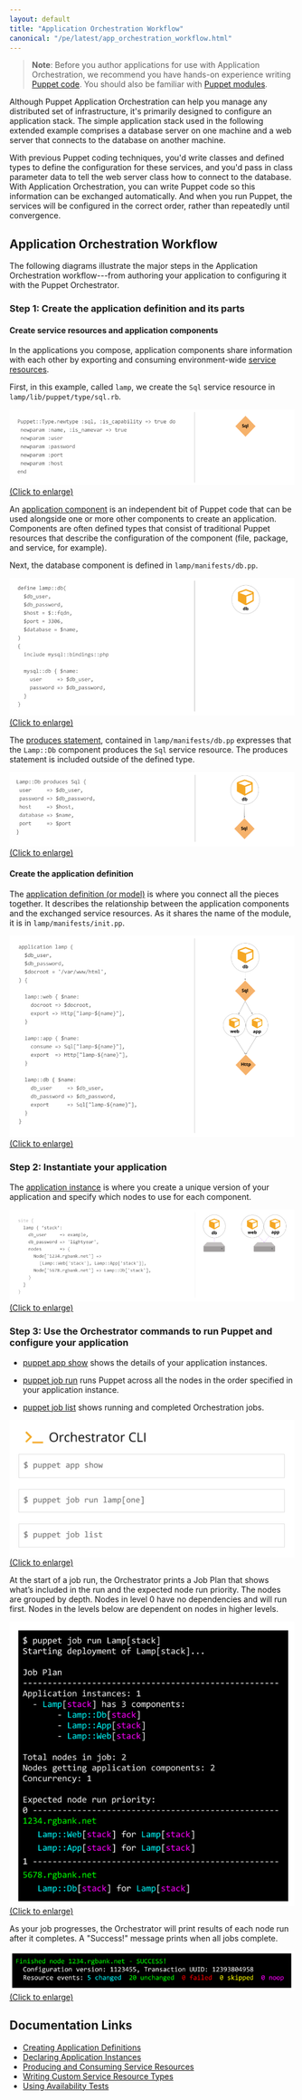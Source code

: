 ```yaml
---
layout: default
title: "Application Orchestration Workflow"
canonical: "/pe/latest/app_orchestration_workflow.html"
---
```


> **Note**: Before you author applications for use with Application Orchestration, we recommend you have hands-on experience writing [Puppet code](/puppet/4.3/reference/lang_summary.html). You should also be familiar with [Puppet modules](/puppet/4.3/reference/modules_fundamentals.html).

Although Puppet Application Orchestration can help you manage any distributed set of infrastructure, it's primarily designed to configure an application stack. The simple application stack used in the following extended example comprises a database server on one machine and a web server that connects to the database on another machine.

With previous Puppet coding techniques, you'd write classes and defined types to define the configuration for these services, and you'd pass in class parameter data to tell the web server class how to connect to the database. With Application Orchestration, you can write Puppet code so this information can be exchanged automatically. And when you run Puppet, the services will be configured in the correct order, rather than repeatedly until convergence.


## Application Orchestration Workflow

The following diagrams illustrate the major steps in the Application Orchestration workflow---from authoring your application to configuring it with the Puppet Orchestrator.

### Step 1: Create the application definition and its parts

#### Create service resources and application components

In the applications you compose, application components share information with each other by exporting and consuming environment-wide [service resources](./app_orchestration_produce_consume.html).

First, in this example, called `lamp`, we create the `Sql` service resource in `lamp/lib/puppet/type/sql.rb`.

<a href="./images/app_orch_create_service_resource.png"><img src="./images/app_orch_create_service_resource.png" alt="Step 1, continues with create the service resource" title="Click to enlarge"> (Click to enlarge)</a>

An [application component](./app_orchestration_app_definition.html#application-components) is an independent bit of Puppet code that can be used alongside one or more other components to create an application. Components are often defined types that consist of traditional Puppet resources that describe the configuration of the component (file, package, and service, for example).

Next, the database component is defined in `lamp/manifests/db.pp`.

<a href="./images/app_orch_define_components1.png"><img src="./images/app_orch_define_components1.png" alt="Step 1, create the database component" title="Click to enlarge"> (Click to enlarge)</a>

The [produces statement](./app_orchestration_produce_consume.html#the-produces-metaparameter), contained in `lamp/manifests/db.pp` expresses that the `Lamp::Db` component produces the `Sql` service resource. The produces statement is included outside of the defined type.

<a href="./images/app_orch_produces.png"><img src="./images/app_orch_produces.png" alt="Step 1, continues with create the produces statement" title="Click to enlarge"> (Click to enlarge)</a>

#### Create the application definition

The [application definition (or model)](./app_orchestration_app_definition.html) is where you connect all the pieces together. It describes the relationship between the application components and the exchanged service resources. As it shares the name of the module, it is in `lamp/manifests/init.pp`.

<a href="./images/app_orch_application_definition.png"><img src="./images/app_orch_application_definition.png" alt="Step 1, continues with create the application definition" title="Click to enlarge"> (Click to enlarge)</a>

### Step 2: Instantiate your application

The [application instance](./app_orchestration_declare_instance.html) is where you create a unique version of your application and specify which nodes to use for each component.

<a href="./images/app_orch_application_instance.png"><img src="./images/app_orch_application_instance.png" alt="Step 2, create the application instance" title="Click to enlarge"> (Click to enlarge)</a>

### Step 3: Use the Orchestrator commands to run Puppet and configure your application

- [puppet app show](/orchestrator_app.html#run-the-puppet-app-show-command) shows the details of your application instances.

- [puppet job run](/orchestrator_job_run.html#execute-the-puppet-job-run-command) runs Puppet across all the nodes in the order specified in your application instance.

- [puppet job list](/orchestrator_job_status_view.html#checking-and-viewing-puppet-jobs) shows running and completed Orchestration jobs.

<a href="./images/app_orch_orchestrator_cli.png"><img src="./images/app_orch_orchestrator_cli.png" alt="Step 3, use the Orchestrator to run Puppet and configure your application" align="left" title="Click to enlarge"> <BR CLEAR="left"> (Click to enlarge)</a>

At the start of a job run, the Orchestrator prints a Job Plan that shows what’s included in the run and the expected node run priority. The nodes are grouped by depth. Nodes in level 0 have no dependencies and will run first. Nodes in the levels below are dependent on nodes in higher levels. 

<a href="./images/app_orch_run1.png"><img src="./images/app_orch_run1.png" alt="Step 3, continues with the job plan output" align="left" title="Click to enlarge"> <BR CLEAR="left"> (Click to enlarge)</a>

As your job progresses, the Orchestrator will print results of each node run after it completes. A "Success!" message prints when all jobs complete.

<a href="./images/app_orch_run2.png"><img src="./images/app_orch_run2.png" alt="Step 3, continues with the results of each job" title="Click to enlarge"> (Click to enlarge)</a>


## Documentation Links 

- [Creating Application Definitions](./app_orchestration_app_definition.html)
- [Declaring Application Instances](./app_orchestration_declare_instance.html)
- [Producing and Consuming Service Resources](./app_orchestration_produce_consume.html)
- [Writing Custom Service Resource Types](./app_orchestration_writing_service_resources.html)
- [Using Availability Tests](./app_orchestration_availability_tests.html)

<!-- Ethnio Activation Code -->
<script type="text/javascript" language="javascript" src="//ethn.io/77154.js" async="true" charset="utf-8"></script>